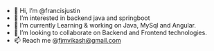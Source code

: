 - 👋 Hi, I’m @francisjustin
- 👀 I’m interested in backend java and springboot
- 🌱 I’m currently Learning & working on Java, MySql and Angular.
- 💞️ I’m looking to collaborate on Backend and Frontend technologies.
- 📫 Reach me @fjmvikash@gmail.com

<!---
francisjustin/francisjustin is a ✨ special ✨ repository because its `README.md` (this file) appears on your GitHub profile.
You can click the Preview link to take a look at your changes.
--->
